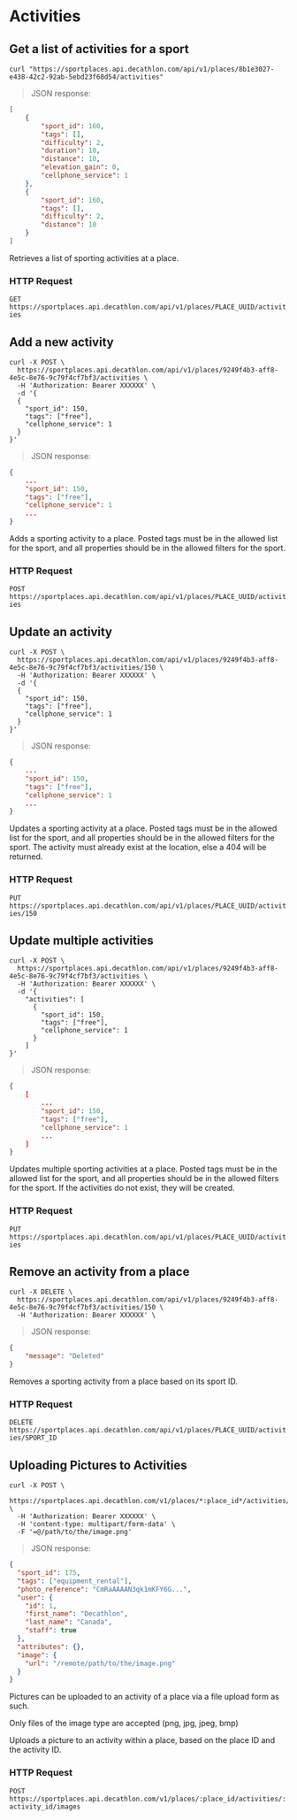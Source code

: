 # Activities

## Get a list of activities for a sport

```shell
curl "https://sportplaces.api.decathlon.com/api/v1/places/8b1e3027-e438-42c2-92ab-5ebd23f68d54/activities"
```

> JSON response:

```json
[
    {
        "sport_id": 160,
        "tags": [],
        "difficulty": 2,
        "duration": 10,
        "distance": 10,
        "elevation_gain": 0,
        "cellphone_service": 1
    },
    {
        "sport_id": 160,
        "tags": [],
        "difficulty": 2,
        "distance": 10
    }
]
```

Retrieves a list of sporting activities at a place.

### HTTP Request

`GET https://sportplaces.api.decathlon.com/api/v1/places/PLACE_UUID/activities`

## Add a new activity

```shell
curl -X POST \
  https://sportplaces.api.decathlon.com/api/v1/places/9249f4b3-aff8-4e5c-8e76-9c79f4cf7bf3/activities \
  -H 'Authorization: Bearer XXXXXX' \
  -d '{
  {
    "sport_id": 150,
    "tags": ["free"],
    "cellphone_service": 1
  }
}'
```

> JSON response:

```json
{
    ...
    "sport_id": 150,
    "tags": ["free"],
    "cellphone_service": 1
    ...
}
```

Adds a sporting activity to a place. Posted tags must be in the allowed list for the sport, and all properties should be
in the allowed filters for the sport.

### HTTP Request

`POST https://sportplaces.api.decathlon.com/api/v1/places/PLACE_UUID/activities`

## Update an activity

```shell
curl -X POST \
  https://sportplaces.api.decathlon.com/api/v1/places/9249f4b3-aff8-4e5c-8e76-9c79f4cf7bf3/activities/150 \
  -H 'Authorization: Bearer XXXXXX' \
  -d '{
  {
    "sport_id": 150,
    "tags": ["free"],
    "cellphone_service": 1
  }
}'
```

> JSON response:

```json
{
    ...
    "sport_id": 150,
    "tags": ["free"],
    "cellphone_service": 1
    ...
}
```

Updates a sporting activity at a place. Posted tags must be in the allowed list for the sport, and all properties should be
in the allowed filters for the sport. The activity must already exist at the location, else a 404 will be returned.

### HTTP Request

`PUT https://sportplaces.api.decathlon.com/api/v1/places/PLACE_UUID/activities/150`

## Update multiple activities

```shell
curl -X POST \
  https://sportplaces.api.decathlon.com/api/v1/places/9249f4b3-aff8-4e5c-8e76-9c79f4cf7bf3/activities \
  -H 'Authorization: Bearer XXXXXX' \
  -d '{
    "activities": [
      {
        "sport_id": 150,
        "tags": ["free"],
        "cellphone_service": 1
      }
    ]
}'
```

> JSON response:

```json
{
    [
        ...
        "sport_id": 150,
        "tags": ["free"],
        "cellphone_service": 1
        ...
    ]
}
```

Updates multiple sporting activities at a place. Posted tags must be in the allowed list for the sport, and all properties should be
in the allowed filters for the sport. If the activities do not exist, they will be created.

### HTTP Request

`PUT https://sportplaces.api.decathlon.com/api/v1/places/PLACE_UUID/activities`

## Remove an activity from a place

```shell
curl -X DELETE \
  https://sportplaces.api.decathlon.com/api/v1/places/9249f4b3-aff8-4e5c-8e76-9c79f4cf7bf3/activities/150 \
  -H 'Authorization: Bearer XXXXXX' \
```

> JSON response:

```json
{
    "message": "Deleted"
}
```

Removes a sporting activity from a place based on its sport ID.

### HTTP Request

`DELETE https://sportplaces.api.decathlon.com/api/v1/places/PLACE_UUID/activities/SPORT_ID`

## Uploading Pictures to Activities

```shell
curl -X POST \
  https://sportplaces.api.decathlon.com/v1/places/*:place_id*/activities/*:activity_id*/images \
  -H 'Authorization: Bearer XXXXXX' \
  -H 'content-type: multipart/form-data' \
  -F '=@/path/to/the/image.png'
```

> JSON response:

```json
{
  "sport_id": 175,
  "tags": ["equipment_rental"],
  "photo_reference": "CmRaAAAAN3qk1mKFY6G...",
  "user": {
    "id": 1,
    "first_name": "Decathlon",
    "last_name": "Canada",
    "staff": true
  },
  "attributes": {},
  "image": {
    "url": "/remote/path/to/the/image.png"
  }
}
```

Pictures can be uploaded to an activity of a place via a file upload form as
such.

Only files of the image type are accepted (png, jpg, jpeg, bmp)

Uploads a picture to an activity within a place, based on the place ID and the
activity ID.

### HTTP Request

`POST https://sportplaces.api.decathlon.com/v1/places/:place_id/activities/:activity_id/images`
